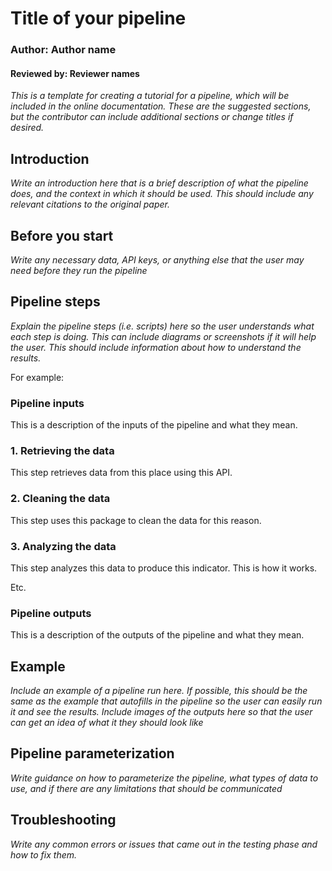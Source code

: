 # Title of your pipeline
### Author: Author name
#### Reviewed by: Reviewer names

*This is a template for creating a tutorial for a pipeline, which will be included in the online documentation. These are the suggested sections, but the contributor can include additional sections or change titles if desired.* 

## Introduction
*Write an introduction here that is a brief description of what the pipeline does, and the context in which it should be used. This should include any relevant citations to the original paper.*

## Before you start
*Write any necessary data, API keys, or anything else that the user may need before they run the pipeline*

## Pipeline steps
*Explain the pipeline steps (i.e. scripts) here so the user understands what each step is doing. This can include diagrams or screenshots if it will help the user. This should include information about how to understand the results.*

For example:
### Pipeline inputs
This is a description of the inputs of the pipeline and what they mean.

### 1. Retrieving the data
This step retrieves data from this place using this API. 

### 2. Cleaning the data
This step uses this package to clean the data for this reason. 

### 3. Analyzing the data
This step analyzes this data to produce this indicator. This is how it works. 

Etc.

### Pipeline outputs
This is a description of the outputs of the pipeline and what they mean. 

## Example
*Include an example of a pipeline run here. If possible, this should be the same as the example that autofills in the pipeline so the user can easily run it and see the results. Include images of the outputs here so that the user can get an idea of what it they should look like*

## Pipeline parameterization
*Write guidance on how to parameterize the pipeline, what types of data to use, and if there are any limitations that should be communicated*

## Troubleshooting
*Write any common errors or issues that came out in the testing phase and how to fix them.*


